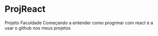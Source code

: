 # ProjReact
Projeto Faculdade
Começando a entender como progrmar com react e a usar o github nos meus projetos
